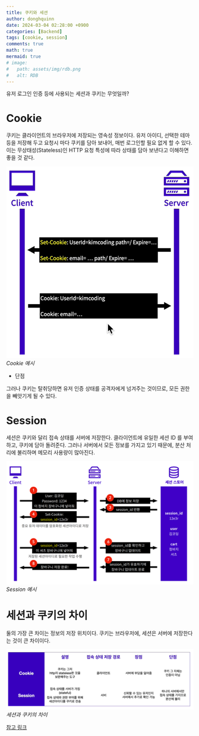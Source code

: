 ```yaml
---
title: 쿠키와 세션
author: donghquinn
date: 2024-03-04 02:28:00 +0900
categories: [Backend]
tags: [cookie, session]
comments: true
math: true
mermaid: true
# image:
#   path: assets/img/rdb.png
#   alt: RDB
---
```


유저 로그인 인증 등에 사용되는 세션과 쿠키는 무엇일까?

# Cookie

쿠키는 클라이언트의 브라우저에 저장되는 영속성 정보이다.
유저 아이디, 선택한 테마 등을 저장해 두고 요청시 마다 쿠키를 담아 보내어, 매번 로그인할 필요 없게 할 수 있다.
이는 무상태성(Stateless)인 HTTP 요청 특성에 따라 상태를 담아 보낸다고 이해하면 좋을 것 같다.

<img src="assets/img/cookie.png" />
<em>Cookie 예시</em>

- 단점

그러나 쿠키는 탈취당하면 유저 인증 상태를 공격자에게 넘겨주는 것이므로, 모든 권한을 빼앗기게 될 수 있다.

# Session

세션은 쿠키와 달리 접속 상태를 서버에 저장한다.
클라이언트에 유일한 세션 ID 를 부여하고, 쿠키에 담아 돌려준다.
그러나 서버에서 모든 정보를 가지고 있기 때문에, 분산 처리에 불리하며 메모리 사용량이 많아진다.

<img src="assets/img/session.png" />
<em>Session 예시</em>

# 세션과 쿠키의 차이

둘의 가장 큰 차이는 정보의 저장 위치이다.
쿠키는 브라우저에, 세션은 서버에 저장한다는 것이 큰 차이이다.

<img src="assets/img/session_cookie_diff.png" />
<em>세션과 쿠키의 차이</em>

[참고 링크](https://velog.io/@hihijin/Backend-%EC%9D%B8%EC%A6%9D-%EB%B3%B4%EC%95%88-%EC%BF%A0%ED%82%A4%EC%84%B8%EC%85%98)
